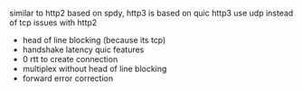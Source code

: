 similar to http2 based on spdy, http3 is based on quic
http3 use udp instead of tcp
issues with http2
- head of line blocking (because its tcp)
- handshake latency
quic features
- 0 rtt to create connection
- multiplex without head of line blocking
- forward error correction